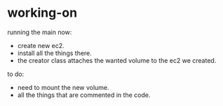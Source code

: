 # working-on
running the main now:
- create new ec2.
- install all the things there.
- the creator class attaches the wanted volume to the ec2 we created.


to do:
- need to mount the new volume.
- all the things that are commented in the code.
